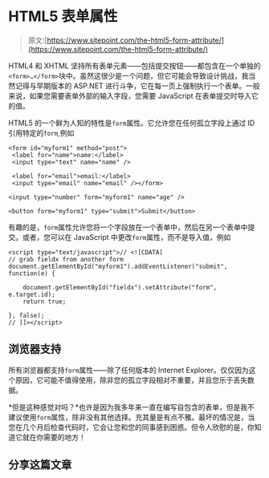 # HTML5 表单属性

> 原文:[https://www.sitepoint.com/the-html5-form-attribute/](https://www.sitepoint.com/the-html5-form-attribute/)

HTML4 和 XHTML 坚持所有表单元素——包括提交按钮——都包含在一个单独的`<form>…</form>`块中。虽然这很少是一个问题，但它可能会导致设计挑战，我当然记得与早期版本的 ASP.NET 进行斗争，它在每一页上强制执行一个表单。一般来说，如果您需要表单外部的输入字段，您需要 JavaScript 在表单提交时导入它的值。

HTML5 的一个鲜为人知的特性是`form`属性。它允许您在任何孤立字段上通过 ID 引用特定的`form`,例如

```
<form id="myform1" method="post">
 <label for="name">name:</label>
 <input type="text" name="name" />

 <label for="email">email:</label>
 <input type="email" name="email" /></form>

<input type="number" form="myform1" name="age" />

<button form="myform1" type="submit">Submit</button>
```

有趣的是，`form`属性允许您将一个字段放在一个表单中，然后在另一个表单中提交。或者，您可以在 JavaScript 中更改`form`属性，而不是导入值，例如

```
<script type="text/javascript">// <![CDATA[
// grab fieldx from another form
document.getElementById("myform1").addEventListener("submit", function(e) {

	document.getElementById("fieldx").setAttribute("form", e.target.id);
	return true;

}, false);
// ]]></script>
```

## 浏览器支持

所有浏览器都支持`form`属性——除了任何版本的 Internet Explorer。仅仅因为这个原因，它可能不值得使用，除非您的孤立字段相对不重要，并且您乐于丢失数据。

*但是这种感觉对吗？*也许是因为我多年来一直在编写自包含的表单，但是我不建议使用`form`属性，除非没有其他选择。充其量是有点不雅。最坏的情况是，当您在几个月后检查代码时，它会让您和您的同事感到困惑。但令人欣慰的是，你知道它就在你需要的地方！

## 分享这篇文章